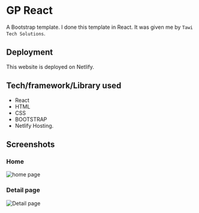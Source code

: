 # GP React
A Bootstrap template. I done this template in React. It was given me by `Tawi Tech Solutions`.

## Deployment
This website is deployed on Netlify.

## Tech/framework/Library used
- React
- HTML
- CSS 
- BOOTSTRAP
- Netlify Hosting.

## Screenshots

### Home
![home page](https://i.ibb.co/bmKr778/homepage.png)


### Detail page
![Detail page](https://i.ibb.co/K9SYKsT/details-page.png)
